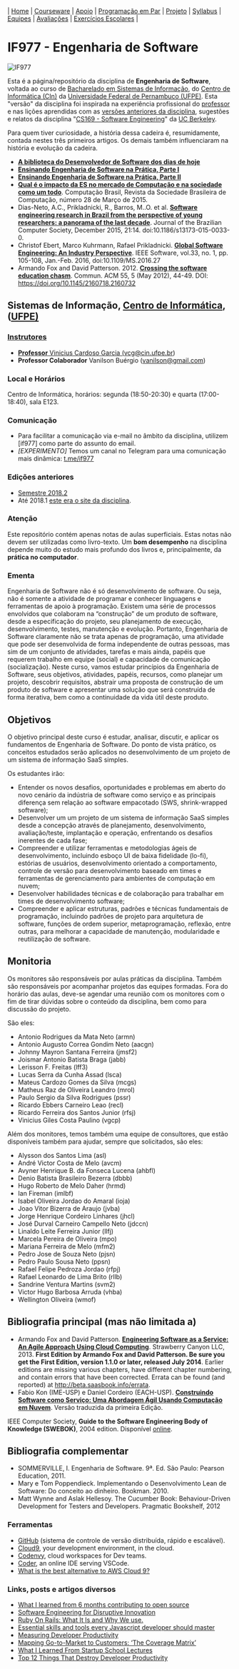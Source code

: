 | [Home](https://github.com/vinicius3w/if977) | [Courseware](/pages/courseware.md) | [Apoio](/pages/apoio.md) | [Programação em Par](/pages/pairprogramming.md) | [Projeto](/pages/projeto.md) | [Syllabus](/pages/syllabus.md) | [Equipes](/pages/equipes.md) | [Avaliações](/pages/avaliacoes.md) | [Exercícios Escolares](/pages/exerciciosescolares.md) |

# IF977 - Engenharia de Software

![IF977](/if977_logo_icon.png)

Esta é a página/repositório da disciplina de **Engenharia de Software**, voltada ao curso de [Bacharelado em Sistemas de Informação](http://www2.cin.ufpe.br/site/secao.php?s=2&c=26), do [Centro de Informática (CIn)](http://wwww.cin.ufpe.br/) da [Universidade Federal de Pernambuco (UFPE)](http://www.ufpe.br). Esta "versão" da disciplina foi inspirada na experiência profissional do [professor](http://viniciusgarcia.me) e nas lições aprendidas com as [versões anteriores da disciplina](https://sites.google.com/a/cin.ufpe.br/if682/sistemas-de-informacao), sugestões e relatos da disciplina "[CS169 - Software Engineering](http://www.saasbook.info/)" da [UC Berkeley](http://www.berkeley.edu/).

Para quem tiver curiosidade, a história dessa cadeira é, resumidamente, contada nestes três primeiros artigos. Os demais também influenciaram na história e evolução da cadeira.

* **[A biblioteca do Desenvolvedor de Software dos dias de hoje](http://vinicius3w.com/education/a-biblioteca-do-desenvolvedor-de-software-dos-dias-de-hoje/)**
* **[Ensinando Engenharia de Software na Prática, Parte I](http://vinicius3w.com/education/ensinando-engenharia-de-software-na-pratica-parte-i/)**
* [**Ensinando Engenharia de Software na Prática, Parte II**](http://vinicius3w.com/education/ensinando-engenharia-de-software-na-pratica-parte-ii/)
* [**Qual é o impacto da ES no mercado de Computação e na sociedade como um todo**](https://drive.google.com/file/d/0Bxt1VZoj3lGuazhWM19CenlucUU/view?usp=sharing). Computação Brasil, Revista da Sociedade Brasileira de Computação, número 28 de Março de 2015.
* Dias-Neto, A.C., Prikladnicki, R., Barros, M..O. et al. **[Software engineering research in Brazil from the perspective of young researchers: a panorama of the last decade](https://doi.org/10.1186/s13173-015-0033-0)**. Journal of the Brazilian Computer Society, December 2015, 21:14. doi:10.1186/s13173-015-0033-0.
* Christof Ebert, Marco Kuhrmann, Rafael Prikladnicki. **[Global Software Engineering: An Industry Perspective](https://www.computer.org/csdl/mags/so/2016/01/mso2016010105-abs.html)**. IEEE Software, vol.33, no. 1, pp. 105-108, Jan.-Feb. 2016, doi:10.1109/MS.2016.27
* Armando Fox and David Patterson. 2012. **[Crossing the software education chasm](http://bit.ly/1b9QbFj)**. Commun. ACM 55, 5 (May 2012), 44-49. DOI: <https://doi.org/10.1145/2160718.2160732>

## Sistemas de Informação, <a href="http://www.cin.ufpe.br" target="_blank">Centro de Informática</a>, (<a href="http://www.ufpe.br" target="_blank">UFPE)

### Instrutores

* **Professor** Vinicius Cardoso Garcia ([vcg@cin.ufpe.br](mailto:vcg@cin.ufpe.br))
* **Professor Colaborador** Vanilson Buérgio ([vanilson@gmail.com](mailto:vanilson@gmail.com))

### Local e Horários

Centro de Informática, horários: segunda (18:50-20:30) e quarta (17:00-18:40), sala E123.

### Comunicação

* Para facilitar a comunicação via e-mail no âmbito da disciplina, utilizem [if977] como parte do assunto do email.
* _[EXPERIMENTO]_ Temos um canal no Telegram para uma comunicação mais dinâmica: <a href="https://t.me/if977" target="_blank">t.me/if977</a>

### Edições anteriores

* [Semestre 2018.2](http://bit.ly/vcg-es-2018-2)
* Até 2018.1 [este era o site da disciplina](http://www.cin.ufpe.br/~if977).

### Atenção

Este repositório contém apenas notas de aulas superficiais. Estas notas não devem ser utilizadas como livro-texto. Um **bom desempenho** na disciplina depende muito do estudo mais profundo dos livros e, principalmente, da **prática no computador**.

### Ementa

Engenharia de Software não é só desenvolvimento de software. Ou seja, não é somente a atividade de programar e conhecer linguagens e ferramentas de apoio à programação. Existem uma série de processos envolvidos que colaboram na “construção” de um produto de software, desde a especificação do projeto, seu planejamento de execução, desenvolvimento, testes, manutenção e evolução. Portanto, Engenharia de Software claramente não se trata apenas de programação, uma atividade que pode ser desenvolvida de forma independente de outras pessoas, mas sim de um conjunto de atividades, tarefas e mais ainda, papéis que requerem trabalho em equipe (social) e capacidade de comunicação (socialização). Neste curso, vamos estudar princípios da Engenharia de Software, seus objetivos, atividades, papéis, recursos, como planejar um projeto, descobrir requisitos, abstrair uma proposta de construção de um produto de software e apresentar uma solução que será construída de forma iterativa, bem como a continuidade da vida útil deste produto.

## Objetivos

O objetivo principal deste curso é estudar, analisar, discutir, e aplicar os fundamentos de Engenharia de Software. Do ponto de vista prático, os conceitos estudados serão aplicados no desenvolvimento de um projeto de um sistema de informação SaaS simples.

Os estudantes irão:
- Entender os novos desafios, oportunidades e problemas em aberto do novo cenário da indústria de software como serviço e as principais diferença sem relação ao software empacotado (SWS, shrink-wrapped software);
- Desenvolver um um projeto de um sistema de informação SaaS simples desde a concepção através de planejamento, desenvolvimento, avaliação/teste, implantação e operação, enfrentando os desafios inerentes de cada fase;
- Compreender e utilizar ferramentas e metodologias ágeis de desenvolvimento, incluindo esboço UI de baixa fidelidade (lo-fi), estórias de usuários, desenvolvimento orientado a comportamento, controle de versão para desenvolvimento baseado em times e ferramentas de gerenciamento para ambientes de computação em nuvem;
- Desenvolver habilidades técnicas e de colaboração para trabalhar em times de desenvolvimento software;
- Compreender e aplicar estruturas, padrões e técnicas fundamentais de programação, incluindo padrões de projeto para arquitetura de software, funções de ordem superior, metaprogramação, reflexão, entre outras, para melhorar a capacidade de manutenção, modularidade e reutilização de software.

## Monitoria

Os monitores são responsáveis por aulas práticas da disciplina. Também são responsáveis por acompanhar projetos das equipes formadas. Fora do horário das aulas, deve-se agendar uma reunião com os monitores com o fim de tirar dúvidas sobre o conteúdo da disciplina, bem como para discussão do projeto.

São eles:

- Antonio Rodrigues da Mata Neto (armn)
- Antonio Augusto Correa Gondim Neto (aacgn)
- Johnny Mayron Santana Ferreira (jmsf2)
- Joismar Antonio Batista Braga (jabb)
- Lerisson F. Freitas (lff3)
- Lucas Serra da Cunha Assad (lsca)
- Mateus Cardozo Gomes da Silva (mcgs)
- Matheus Raz de Oliveira Leandro (mrol)
- Paulo Sergio da Silva Rodrigues (pssr)
- Ricardo Ebbers Carneiro Leao (recl)
- Ricardo Ferreira dos Santos Junior (rfsj)
- Vinicius Giles Costa Paulino (vgcp)

Além dos monitores, temos também uma equipe de consultores, que estão disponíveis também para ajudar, sempre que solicitados, são eles:

- Alysson dos Santos Lima (asl)
- André Victor Costa de Melo (avcm)
- Avyner Henrique B. da Fonseca Lucena (ahbfl)
- Denio Batista Brasileiro Bezerra (dbbb)
- Hugo Roberto de Melo Daher (hrmd)
- Ian Fireman (imlbf)
- Isabel Oliveira Jordao do Amaral (ioja)
- Joao Vitor Bizerra de Araujo (jvba)
- Jorge Henrique Cordeiro Linhares (jhcl)
- José Durval Carneiro Campello Neto (jdccn)
- Linaldo Leite Ferreira Junior (llfj)
- Marcela Pereira de Oliveira (mpo)
- Mariana Ferreira de Melo (mfm2)
- Pedro Jose de Souza Neto (pjsn)
- Pedro Paulo Sousa Neto (ppsn)
- Rafael Felipe Pedroza Jordao (rfpj)
- Rafael Leonardo de Lima Brito (rllb)
- Sandrine Ventura Martins (svm2)
- Victor Hugo Barbosa Arruda (vhba)
- Wellington Oliveira (wmof)

## Bibliografia principal  (mas não limitada a)

- Armando Fox and David Patterson. **[Engineering Software as a Service: An Agile Approach Using Cloud Computing](http://saasbook.info/)**. Strawberry Canyon LLC, 2013. **First Edition by Armando Fox and David Patterson. Be sure you get the First Edition, version 1.1.0 or later, released July 2014**. Earlier editions are missing various chapters, have different chapter numbering, and contain errors that have been corrected. Errata can be found (and reported) at <http://beta.saasbook.info/errata>.
- Fabio Kon (IME-USP) e Daniel Cordeiro (EACH-USP). **[Construindo Software como Serviço: Uma Abordagem Ágil Usando Computação em Nuvem](http://br.saasbook.info/)**. Versão traduzida da primeira Edição.

IEEE Computer Society, **Guide to the Software Engineering Body of Knowledge (SWEBOK)**, 2004 edition. Disponível [online](http://www.computer.org/portal/web/swebok).

## Bibliografia complementar

- SOMMERVILLE, I. Engenharia de Software. 9ª. Ed. São Paulo: Pearson Education, 2011.
- Mary e Tom Poppendieck. Implementando o Desenvolvimento Lean de Software: Do conceito ao dinheiro. Bookman. 2010.
- Matt Wynne and Aslak Hellesoy. The Cucumber Book: Behaviour-Driven Development for Testers and Developers. Pragmatic Bookshelf, 2012

### Ferramentas

* <a href="https://github.com" target="_blank">GitHub</a> (sistema de controle de versão distribuída, rápido e escalável).
* <a href="https://c9.io/" target="_blank">Cloud9</a>, your development environment, in the cloud.
* <a href="https://codenvy.com/" target="_blank">Codenvy</a>, cloud workspaces for Dev teams.
* <a href="https://coder.com" target="_blank">Coder</a>, an online IDE serving VSCode.
* <a href="https://www.slant.co/options/2223/alternatives/~aws-cloud-9-alternatives" target="_blank">What is the best alternative to AWS Cloud 9?</a>

### Links, posts e artigos diversos

* [What I learned from 6 months contributing to open source](https://hackernoon.com/what-i-learned-from-6-months-contributing-to-open-source-daa1cdafb9fb)
* [Software Engineering for Disruptive Innovation](https://hackernoon.com/software-engineering-for-disruptive-innovation-d882f53788da)
* [Ruby On Rails: What It Is and Why We use.](https://hackernoon.com/ruby-on-rails-what-it-is-and-why-we-use-2b295b54838d)
* [Essential skills and tools every Javascript developer should master](http://www.thecalmcoder.com/general-developer-skills/essential-skills-and-tools-every-javascript-developer-should-master/)
* [Measuring Developer Productivity](https://hackernoon.com/measure-a-developers-impact-e2e18593ac79)
* [Mapping Go-to-Market to Customers: ‘The Coverage Matrix’](https://a16z.com/2018/09/13/how-what-sell-customers-markets/)
* [What I Learned From Startup School Lectures](https://hackernoon.com/notes-on-startup-growth-4af0bf9e9706)
* [Top 12 Things That Destroy Developer Productivity](https://dzone.com/articles/top-12-things-that-destroy-developer-productivity)
